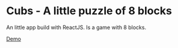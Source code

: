 # Cubs - A little puzzle of 8 blocks
  An little app build with ReactJS. Is a game with 8 blocks.
  
  [Demo](http://equisd.com/rompecabezas-reactjs-codigo-github/)
